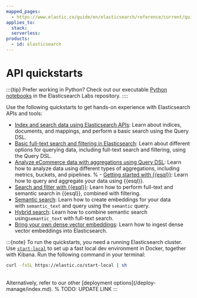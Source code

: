 ```yaml
---
mapped_pages:
  - https://www.elastic.co/guide/en/elasticsearch/reference/current/quickstart.html
applies_to:
  stack:
  serverless:
products:
  - id: elasticsearch
---
```

# API quickstarts

:::{tip}
Prefer working in Python? Check out our executable [Python notebooks](https://github.com/elastic/elasticsearch-labs/tree/main/notebooks#readme) in the Elasticsearch Labs repository.
::::

Use the following quickstarts to get hands-on experience with Elasticsearch APIs and tools:

- [Index and search data using Elasticsearch APIs](elasticsearch-basics-quickstart.md): Learn about indices, documents, and mappings, and perform a basic search using the Query DSL.
- [Basic full-text search and filtering in Elasticsearch](querydsl-full-text-filter-tutorial.md): Learn about different options for querying data, including full-text search and filtering, using the Query DSL.
- [Analyze eCommerce data with aggregations using Query DSL](/explore-analyze/query-filter/aggregations/tutorial-analyze-ecommerce-data-with-aggregations-using-query-dsl.md): Learn how to analyze data using different types of aggregations, including metrics, buckets, and pipelines.
% - [Getting started with {{esql}}](esql-getting-started.md): Learn how to query and aggregate your data using {{esql}}.
- [Search and filter with {{esql}}](esql-search-tutorial.md): Learn how to perform full-text and semantic search in {{esql}}, combined with filtering.
- [Semantic search](semantic-search/semantic-search-semantic-text.md): Learn how to create embeddings for your data with `semantic_text` and query using the `semantic` query.
 - [Hybrid search](hybrid-semantic-text.md): Learn how to combine semantic search using`semantic_text` with full-text search.
- [Bring your own dense vector embeddings](vector/bring-own-vectors.md): Learn how to ingest dense vector embeddings into Elasticsearch.

:::{note}
To run the quickstarts, you need a running Elasticsearch cluster. Use [`start-local`](https://github.com/elastic/start-local) to set up a fast local dev environment in Docker, together with Kibana. Run the following command in your terminal:

```sh
curl -fsSL https://elastic.co/start-local | sh
```
<br>
Alternatively, refer to our other [deployment options](/deploy-manage/index.md).
% TODO: UPDATE LINK
:::